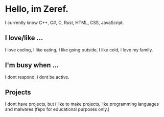 # Hello, im Zeref.
I currently know C++, C#, C, Rust, HTML, CSS, JavaScript.

## I love/like ...
I love coding, I like eating, I like going outside, I like cold, I love my family.

## I'm busy when ...
I dont respond, i dont be active.

## Projects
I dont have projects, but i like to make projects, like programming languages and malwares (fepo for educational purposes only.)
